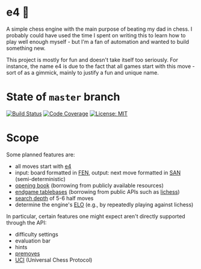 # e4 :crown:

A simple chess engine with the main purpose of beating my dad in chess. I probably could have used the time I spent on writing this to learn how to play well enough myself - but I'm a fan of automation and wanted to build something new.

This project is mostly for fun and doesn't take itself too seriously. For instance, the name e4 is due to the fact that all games start with this move - sort of as a gimmick, mainly to justify a fun and unique name.

# State of `master` branch
[![Build Status](https://github.com/lz101010/e4/actions/workflows/gradle.yml/badge.svg?branch=master)](https://github.com/lz101010/e4/actions?query=branch%3Amaster)
[![Code Coverage](https://sonarcloud.io/api/project_badges/measure?project=lz101010_e4&metric=coverage)](https://sonarcloud.io/dashboard?id=lz101010_e4)
[![License: MIT](https://img.shields.io/badge/License-MIT-yellow.svg)](https://opensource.org/licenses/MIT)

# Scope
Some planned features are:
- all moves start with [e4](https://en.wikibooks.org/wiki/Chess_Opening_Theory/1._e4)
- input: board formatted in [FEN](https://en.wikipedia.org/wiki/Forsyth%E2%80%93Edwards_Notation), output: next move formatted in [SAN](https://en.wikipedia.org/wiki/Algebraic_notation_(chess)) (semi-deterministic)
- [opening book](https://www.chessprogramming.org/Opening_Book) (borrowing from publicly available resources)
- [endgame tablebases](https://www.chessprogramming.org/Endgame_Tablebases) (borrowing from public APIs such as [lichess](https://lichess.org/blog/W3WeMyQAACQAdfAL/7-piece-syzygy-tablebases-are-complete))
- [search depth](https://www.chessprogramming.org/Search) of 5-6 half moves
- determine the engine's [ELO](https://en.wikipedia.org/wiki/Elo_rating_system) (e.g., by repeatedly playing against lichess)

In particular, certain features one might expect aren't directly supported through the API:
- difficulty settings
- evaluation bar
- hints
- [premoves](https://en.wikipedia.org/wiki/Premove)
- [UCI](https://en.wikipedia.org/wiki/Universal_Chess_Interface) (Universal Chess Protocol)
